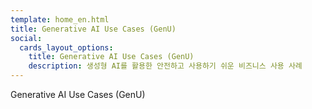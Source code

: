 ```yaml
---
template: home_en.html
title: Generative AI Use Cases (GenU)
social:
  cards_layout_options:
    title: Generative AI Use Cases (GenU)
    description: 생성형 AI를 활용한 안전하고 사용하기 쉬운 비즈니스 사용 사례
---
```


Generative AI Use Cases (GenU)
